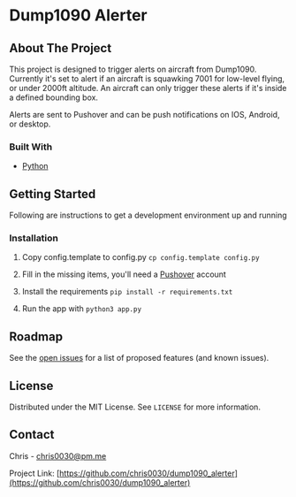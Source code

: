 # Dump1090 Alerter

## About The Project

This project is designed to trigger alerts on aircraft from Dump1090.
Currently it's set to alert if an aircraft is squawking 7001 for low-level flying,
or under 2000ft altitude. An aircraft can only trigger these alerts if it's inside
a defined bounding box.

Alerts are sent to Pushover and can be push notifications on IOS, Android, or desktop.

### Built With

* [Python](https://python.org)

<!-- GETTING STARTED -->
## Getting Started

Following are instructions to get a development environment up and running

### Installation

1. Copy config.template to config.py `cp config.template config.py`

1. Fill in the missing items, you'll need a [Pushover](https://pushover.net/) account

1. Install the requirements `pip install -r requirements.txt`

1. Run the app with `python3 app.py`

## Roadmap

See the [open issues](https://github.com/chris0030/dump1090_alerter/issues) for a list
of proposed features (and known issues).

## License

Distributed under the MIT License. See `LICENSE` for more information.

## Contact

Chris - chris0030@pm.me

Project Link: [https://github.com/chris0030/dump1090_alerter](https://github.com/chris0030/dump1090_alerter)
